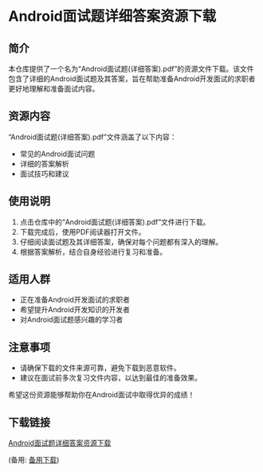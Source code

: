 # Android面试题详细答案资源下载

## 简介

本仓库提供了一个名为“Android面试题(详细答案).pdf”的资源文件下载。该文件包含了详细的Android面试题及其答案，旨在帮助准备Android开发面试的求职者更好地理解和准备面试内容。

## 资源内容

“Android面试题(详细答案).pdf”文件涵盖了以下内容：

- 常见的Android面试问题
- 详细的答案解析
- 面试技巧和建议

## 使用说明

1. 点击仓库中的“Android面试题(详细答案).pdf”文件进行下载。
2. 下载完成后，使用PDF阅读器打开文件。
3. 仔细阅读面试题及其详细答案，确保对每个问题都有深入的理解。
4. 根据答案解析，结合自身经验进行复习和准备。

## 适用人群

- 正在准备Android开发面试的求职者
- 希望提升Android开发知识的开发者
- 对Android面试题感兴趣的学习者

## 注意事项

- 请确保下载的文件来源可靠，避免下载到恶意软件。
- 建议在面试前多次复习文件内容，以达到最佳的准备效果。

希望这份资源能够帮助你在Android面试中取得优异的成绩！

## 下载链接
[Android面试题详细答案资源下载](https://pan.quark.cn/s/0b59d4fade07) 

(备用: [备用下载](https://pan.baidu.com/s/1W6FFMxrj9qYjEByQAgKlQg?pwd=1234))
